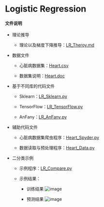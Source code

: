 # Logistic Regression
 
#### 文件说明
 
 + 理论推导 
 
     + 理论以及梯度下降推导：[LR_Theroy.md](https://github.com/Anfany/Machine-Learning-for-Beginner-by-Python3/blob/master/Logistic%20Regression/LR_Theroy.md)
 
 + 数据文件
 
     + 心脏病数据集：[Heart.csv](https://github.com/Anfany/Machine-Learning-for-Beginner-by-Python3/blob/master/Logistic%20Regression/Heart.csv)
     
     + 数据集说明：[Heart.doc](https://github.com/Anfany/Machine-Learning-for-Beginner-by-Python3/blob/master/Logistic%20Regression/Heart.doc)
 
+ 基于不同库的代码文件
 
     + Sklearn：[LR_Sklearn.py](https://github.com/Anfany/Machine-Learning-for-Beginner-by-Python3/blob/master/Logistic%20Regression/LR_Sklearn.py)
 
     + TensorFlow：[LR_TensorFlow.py](https://github.com/Anfany/Machine-Learning-for-Beginner-by-Python3/blob/master/Logistic%20Regression/LR_TensorFlow.py)
 
     + AnFany：[LR_AnFany.py](https://github.com/Anfany/Machine-Learning-for-Beginner-by-Python3/blob/master/Logistic%20Regression/LR_AnFany.py)
 
 + 辅助代码文件
 
     + 心脏病数据集爬虫程序：[Heart_Spyder.py](https://github.com/Anfany/Machine-Learning-for-Beginner-by-Python3/blob/master/Logistic%20Regression/Heart_Spyder.py)
 
     + 数据读取与预处理程序：[Heart_Data.py](https://github.com/Anfany/Machine-Learning-for-Beginner-by-Python3/blob/master/Logistic%20Regression/Heart_Data.py)
 
 
 + 二分类示例


     + 示例程序：[LR_Compare.py](https://github.com/Anfany/Machine-Learning-for-Beginner-by-Python3/blob/master/Logistic%20Regression/LR_Compare.py)
 
     + 示例结果：
     
         - 训练结果
     ![image](https://github.com/Anfany/Machine-Learning-for-Beginner-by-Python3/blob/master/Logistic%20Regression/train_LR.png)
     
         - 预测结果
     ![image](https://github.com/Anfany/Machine-Learning-for-Beginner-by-Python3/blob/master/Logistic%20Regression/pre_LR.png)

     
 

